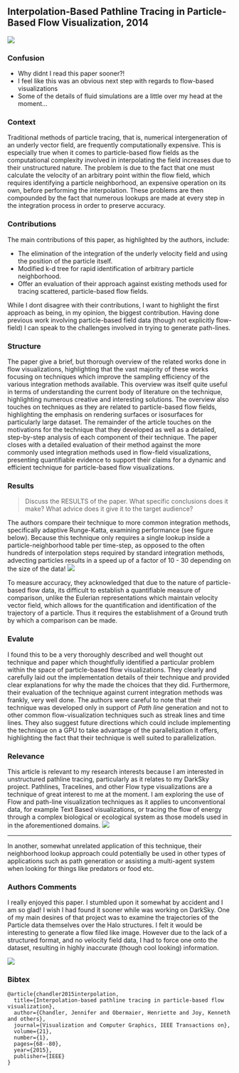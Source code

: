 ## Interpolation-Based Pathline Tracing in Particle-Based Flow Visualization, 2014
![](fig3.png)

### Confusion
- Why didnt I read this paper sooner?!
- I feel like this was an obvious next step with regards to flow-based visualizations
- Some of the details of fluid simulations are a little over my head at the moment...

### Context
Traditional methods of particle tracing, that is, numerical intergeneration of an underly vector field, are frequently computationally expensive. This is especially true when it comes to particle-based flow fields as the computational complexity involved in interpolating the field increases due to their unstructured nature. The problem is due to the fact that one must calculate the velocity of an arbitrary point within the flow field, which requires identifying a particle neighborhood, an expensive operation on its own, before performing the interpolation. These problems are then compounded by the fact that numerous lookups are made at every step in the integration process in order to preserve accuracy.

### Contributions
The main contributions of this paper, as highlighted by the authors, include:
- The elimination of the integration of the underly velocity field and using the position of the particle itself.
- Modified k-d tree for rapid identification of arbitrary particle neighborhood.
- Offer an evaluation of their approach against existing methods used for tracing scattered, particle-based flow fields.

While I dont disagree with their contributions, I want to highlight the first approach as being, in my opinion, the biggest contribution. Having done previous work involving particle-based field data (though not explicitly flow-field) I can speak to the challenges involved in trying to generate path-lines.
<!-- *Comment*
I feel like this technique should have already been developed. Im very happy that they did it though
 -->

### Structure
The paper give a brief, but thorough overview of the related works done in flow visualizations, highlighting that the vast majority of these works focusing on techniques which improve the sampling efficiency of the various integration methods available. This overview was itself quite useful in terms of understanding the current body of literature on the technique, highlighting numerous creative and interesting solutions. The overview also touches on techniques as they are related to particle-based flow fields, highlighting the emphasis on rendering surfaces or isosurfaces for particularly large dataset. The remainder of the article touches on the motivations for the technique that they developed as well as a detailed, step-by-step analysis of each component of their technique. The paper closes with a detailed evaluation of their method against the more commonly used integration methods used in flow-field visualizations, presenting quantifiable evidence to support their claims for a dynamic and efficient technique for particle-based flow visualizations.

### Results
> Discuss the RESULTS of the paper. What specific conclusions does it make? What advice does it give it to the target audience?

The authors compare their technique to more common integration methods, specifically adaptive Runge-Katta, examining performance (see figure below). Because this technique only requires a single lookup inside a particle-neighborhood table per time-step, as opposed to the often hundreds of interpolation steps required by standard integration methods, advecting particles results in a speed up of a factor of 10 - 30 depending on the size of the data!
![](results.png)

To measure accuracy, they acknowledged that due to the nature of particle-based flow data, its difficult to establish a quantifiable measure of comparison, unlike the Eulerian representations which maintain velocity vector field, which allows for the quantification and identification of the trajectory of a particle. Thus it requires the establishment of a Ground truth by which a comparison can be made.


### Evalute
I found this to be a very thoroughly described and well thought out technique and paper which thoughtfully identified a particular problem within the space of particle-based flow visualizations. They clearly and carefully laid out the implementation details of their technique and provided clear explanations for why the made the choices that they did. Furthermore, their evaluation of the technique against current integration methods was frankly, very well done. The authors were careful to note that their technique was developed only in support of *Path line* generation and not to other common flow-visualization techniques such as streak lines and time lines. They also suggest future directions which could include implementing the technique on a GPU to take advantage of the parallelization it offers, highlighting the fact that their technique is well suited to parallelization.

### Relevance

This article is relevant to my research interests because I am interested in unstructured pathline tracing,
particularly as it relates to my DarkSky project. Pathlines, Tracelines, and other Flow type visualizations
are a technique of great interest to me at the moment. I am exploring the use of Flow and path-line
visualization techniques as it applies to unconventional data, for example Text Based visualizations, or
tracing the flow of energy through a complex biological or ecological system as those models used in in the
aforementioned domains.
![](DarkSkyTimeBox6.png)

---
In another, somewhat unrelated application of this technique, their neighborhood lookup approach could potentially be used in other types of applications such as path generation or assisting a multi-agent system when looking for things like predators or food etc.


### Authors Comments
I really enjoyed this paper. I stumbled upon it somewhat by accident and I am so glad! I wish I had found it sooner while was working on DarkSky. One of my main desires of that project was to examine the trajectories of the Particle data themselves over the Halo structures. I felt it would be interesting to generate a flow filed like image. However due to the lack of a structured format, and no velocity field data, I had to force one onto the dataset, resulting in
highly inaccurate (though cool looking) information.

![](ds14_scivis_0128_particle_velocity.png)


### Bibtex
```
@article{chandler2015interpolation,
  title={Interpolation-based pathline tracing in particle-based flow visualization},
  author={Chandler, Jennifer and Obermaier, Henriette and Joy, Kenneth and others},
  journal={Visualization and Computer Graphics, IEEE Transactions on},
  volume={21},
  number={1},
  pages={68--80},
  year={2015},
  publisher={IEEE}
}
```